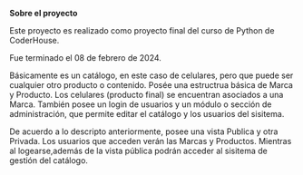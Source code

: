 <strong>Sobre el proyecto</strong>

Este proyecto es realizado como proyecto final del curso de Python de CoderHouse.

Fue terminado el 08 de febrero de 2024.

Básicamente es un catálogo, en este caso de celulares, pero que puede ser cualquier otro producto o contenido.
Posée una estructrua básica de Marca y Producto. Los celulares (producto final) se encuentran asociados a una Marca.
También posee un login de usuarios y un módulo o sección de administración, que permite editar el catálogo y los usuarios del sisitema.

De acuerdo a lo descripto anteriormente, posee una vista Publica y otra Privada.
Los usuarios que acceden verán las Marcas y Productos. Mientras al logearse,además de la vista pública podrán acceder al sisitema de gestión del catálogo.
